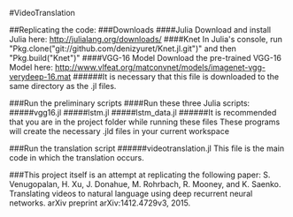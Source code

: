 #VideoTranslation

##Replicating the code:
###Downloads
####Julia
Download and install Julia here: http://julialang.org/downloads/
####Knet
In Julia's console, run 
"Pkg.clone("git://github.com/denizyuret/Knet.jl.git")" and then "Pkg.build("Knet")"
####VGG-16 Model
Download the pre-trained VGG-16 Model here: http://www.vlfeat.org/matconvnet/models/imagenet-vgg-verydeep-16.mat
######It is necessary that this file is downloaded to the same directory as the .jl files.

###Run the preliminary scripts
####Run these three Julia scripts:
#####vgg16.jl
#####lstm.jl
#####lstm_data.jl
######It is recommended that you are in the project folder while running these files
These programs will create the necessary .jld files in your current workspace

###Run the translation script
######videotranslation.jl
This file is the main code in which the translation occurs.

###This project itself is an attempt at replicating the following paper:
S. Venugopalan, H. Xu, J. Donahue, M. Rohrbach, R. Mooney, and K. Saenko. Translating videos to natural language using deep recurrent neural networks. arXiv preprint arXiv:1412.4729v3, 2015.
